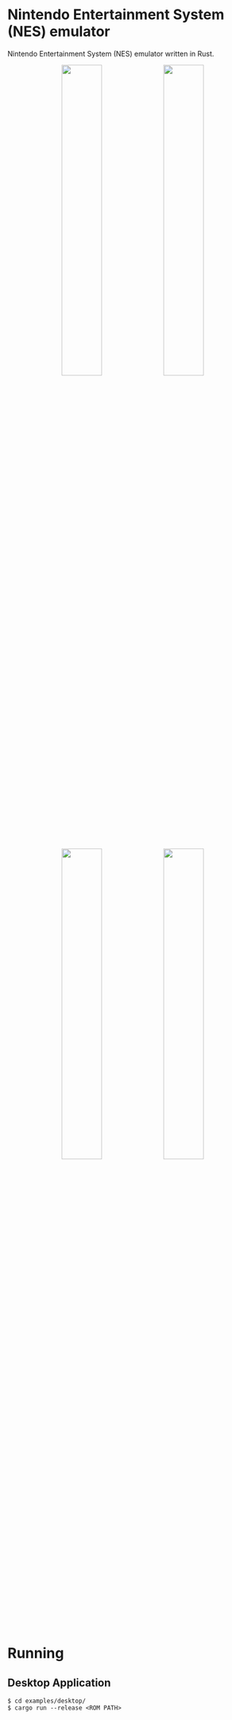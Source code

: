# Nintendo Entertainment System (NES) emulator

Nintendo Entertainment System (NES) emulator written in Rust.

<p align="center">
  <img width="40%" height="40%" align="center" src="https://drive.google.com/uc?export=view&id=1TIk4afXnPGvEJpSsquIfG0Y_VuTPDeMl">
  <img width="40%" height="40%" align="center" src="https://drive.google.com/uc?export=view&id=1UpJ0S0gQ-Ybjt4UOFihcRkUtUimmE0J3">
</p>

<p align="center">
  <img width="40%" height="40%" align="center" src="https://drive.google.com/uc?export=view&id=1Jbl0HxsG46ijFEdCGPEi5WeebvkpZ8PA">
  <img width="40%" height="40%" align="center" src="https://drive.google.com/uc?export=view&id=1q-iU_ODlkV9vbK6A7YPtifDpRVPCGISE">
</p>

# Running

## Desktop Application

```
$ cd examples/desktop/
$ cargo run --release <ROM PATH>
```
